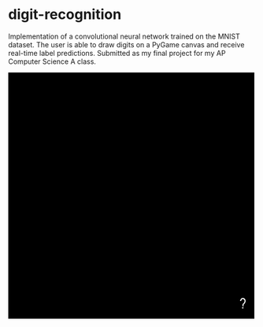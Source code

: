 # digit-recognition
Implementation of a convolutional neural network trained on the MNIST dataset. The user is able to draw digits on a PyGame canvas and receive real-time label predictions. Submitted as my final project for my AP Computer Science A class.

![](demo.gif)
